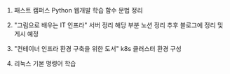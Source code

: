 1. 패스트 캠퍼스 Python 웹개발 학습 
    함수 문법 정리 

2. "그림으로 배우는 IT 인프라" 서버 정리 
    해당 부분 노션 정리 
    추후 블로그에 정리 및 게시 예정 

3. "컨테이너 인프라 환경 구축을 위한 도서"
    k8s 클러스터 환경 구성 

4. 리눅스 기본 명령어 학습 